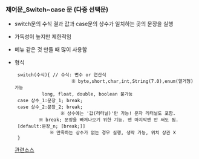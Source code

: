 ### 제어문_Switch~case 문 (다중 선택문)
- switch문의 수식 결과 값과 case문의 상수가 일치하는 곳의 문장을 실행 
- 가독성이 높지만 제한적임 
- 메뉴 같은 것 만들 때 많이 사용함 
- 형식  

       switch(수식){ // 수식: 변수 or 연산식
                           ※ byte,short,char,int,String(7.0),enum(열거형)가능 
			    long, float, double, boolean 불가능 
       case 상수_1:문장_1; break;
       case 상수_2:문장_2; break;
	    	           ※ 상수에는 '값(리터널)'만 가능! 문자 리터널도 포함. 
			   ※ break; 문장을 빠져나오기 위한 기능. 맨 마지막엔 안 써도 됨.
       [default:문장_n; [break;]]
		           ※ 만족하는 상수가 없는 경우 실행, 생략 가능, 위치 상관 X 
       }
  
  [관련소스](https://github.com/friedegg818/TIL/tree/master/Java/%EC%86%8C%EC%8A%A4%20%ED%8C%8C%EC%9D%BC/Switch%20EX1-10)
